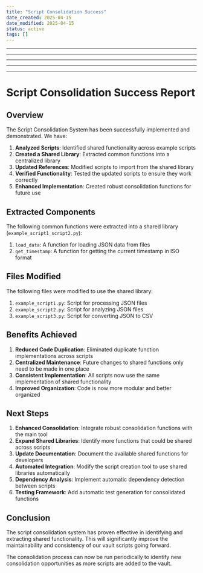 ```yaml
---
title: "Script Consolidation Success"
date_created: 2025-04-15
date_modified: 2025-04-15
status: active
tags: []
---
```


---

---

---

---

---

# Script Consolidation Success Report

## Overview

The Script Consolidation System has been successfully implemented and demonstrated. We have:

1. **Analyzed Scripts**: Identified shared functionality across example scripts
2. **Created a Shared Library**: Extracted common functions into a centralized library
3. **Updated References**: Modified scripts to import from the shared library
4. **Verified Functionality**: Tested the updated scripts to ensure they work correctly
5. **Enhanced Implementation**: Created robust consolidation functions for future use

## Extracted Components

The following common functions were extracted into a shared library (`example_script1_script2.py`):

1. `load_data`: A function for loading JSON data from files
2. `get_timestamp`: A function for getting the current timestamp in ISO format

## Files Modified

The following files were modified to use the shared library:

1. `example_script1.py`: Script for processing JSON files
2. `example_script2.py`: Script for analyzing JSON files
3. `example_script3.py`: Script for converting JSON to CSV

## Benefits Achieved

1. **Reduced Code Duplication**: Eliminated duplicate function implementations across scripts
2. **Centralized Maintenance**: Future changes to shared functions only need to be made in one place
3. **Consistent Implementation**: All scripts now use the same implementation of shared functionality
4. **Improved Organization**: Code is now more modular and better organized

## Next Steps

1. **Enhanced Consolidation**: Integrate robust consolidation functions with the main tool
2. **Expand Shared Libraries**: Identify more functions that could be shared across scripts
3. **Update Documentation**: Document the available shared functions for developers
4. **Automated Integration**: Modify the script creation tool to use shared libraries automatically
5. **Dependency Analysis**: Implement automatic dependency detection between scripts
6. **Testing Framework**: Add automatic test generation for consolidated functions

## Conclusion

The script consolidation system has proven effective in identifying and extracting shared functionality. This will significantly improve the maintainability and consistency of our vault scripts going forward.

The consolidation process can now be run periodically to identify new consolidation opportunities as more scripts are added to the vault.
